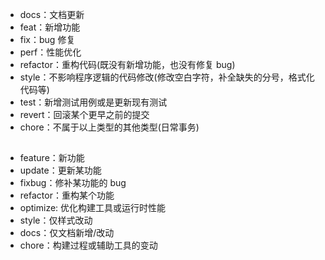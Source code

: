 - docs：文档更新
- feat：新增功能
- fix：bug 修复
- perf：性能优化
- refactor：重构代码(既没有新增功能，也没有修复 bug)
- style：不影响程序逻辑的代码修改(修改空白字符，补全缺失的分号，格式化代码等)
- test：新增测试用例或是更新现有测试
- revert：回滚某个更早之前的提交
- chore：不属于以上类型的其他类型(日常事务)

##

- feature：新功能
- update：更新某功能
- fixbug：修补某功能的 bug
- refactor：重构某个功能
- optimize: 优化构建工具或运行时性能
- style：仅样式改动
- docs：仅文档新增/改动
- chore：构建过程或辅助工具的变动
